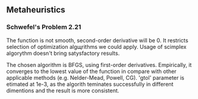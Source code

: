 ## Metaheuristics
### Schwefel's Problem 2.21

The function is not smooth, second-order derivative will be 0.
It restricts selection of optimization algщrithms we could apply.
Usage of scimplex algorythm doesn't bring satysfactory results.

The chosen algorithm is BFGS, using first-order derivatives. 
Empirically, it converges to the lowest value of the function in compare with other applicable methods (e.g. Nelder-Mead, Powell, CG). 
'gtol' parameter is etimated at 1e-3, as the algorith teminates successfully in different dimentions and the result is more consistent. 
